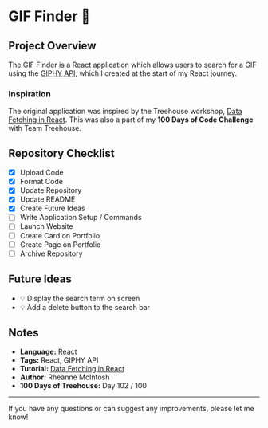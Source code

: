 # GIF Finder :movie_camera:

## Project Overview
The GIF Finder is a React application which allows users to search for a GIF using the [GIPHY API](https://developers.giphy.com/), which I created at the start of my React journey.

### Inspiration
The original application was inspired by the Treehouse workshop, [Data Fetching in React](https://teamtreehouse.com/library/data-fetching-in-react). This was also a part of my **100 Days of Code Challenge** with Team Treehouse.

<!-- ### Customising the Application -->

## Repository Checklist
- [x] Upload Code
- [x] Format Code
- [x] Update Repository
- [x] Update README
- [x] Create Future Ideas
- [ ] Write Application Setup / Commands
- [ ] Launch Website
- [ ] Create Card on Portfolio
- [ ] Create Page on Portfolio
- [ ] Archive Repository

## Future Ideas
- :bulb: Display the search term on screen
- :bulb: Add a delete button to the search bar

## Notes
- **Language:** React
- **Tags:** React, GIPHY API
- **Tutorial:** [Data Fetching in React](https://teamtreehouse.com/library/data-fetching-in-react)
- **Author:** Rheanne McIntosh
- **100 Days of Treehouse:** Day 102 / 100

<!-- ## Application Setup / Commands
1. Simply open `index.html` in a browser and you should be able to view the project locally. -->

<hr>

If you have any questions or can suggest any improvements, please let me know!
